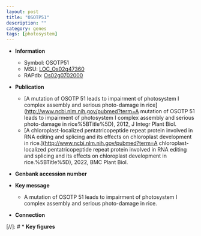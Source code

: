 ```yaml
---
layout: post
title: "OSOTP51"
description: ""
category: genes
tags: [photosystem]
---
```


* **Information**  
    + Symbol: OSOTP51  
    + MSU: [LOC_Os02g47360](http://rice.uga.edu/cgi-bin/ORF_infopage.cgi?orf=LOC_Os02g47360)  
    + RAPdb: [Os02g0702000](https://rapdb.dna.affrc.go.jp/locus/?name=Os02g0702000)  

* **Publication**  
    + [A mutation of OSOTP 51 leads to impairment of photosystem I complex assembly and serious photo-damage in rice](http://www.ncbi.nlm.nih.gov/pubmed?term=A mutation of OSOTP 51 leads to impairment of photosystem I complex assembly and serious photo-damage in rice%5BTitle%5D), 2012, J Integr Plant Biol.
    + [A chloroplast-localized pentatricopeptide repeat protein involved in RNA editing and splicing and its effects on chloroplast development in rice.](http://www.ncbi.nlm.nih.gov/pubmed?term=A chloroplast-localized pentatricopeptide repeat protein involved in RNA editing and splicing and its effects on chloroplast development in rice.%5BTitle%5D), 2022, BMC Plant Biol.

* **Genbank accession number**  

* **Key message**  
    + A mutation of OSOTP 51 leads to impairment of photosystem I complex assembly and serious photo-damage in rice.

* **Connection**  

[//]: # * **Key figures**  


